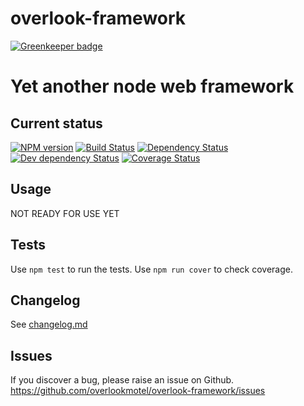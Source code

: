 # overlook-framework

[![Greenkeeper badge](https://badges.greenkeeper.io/overlookmotel/overlook-framework.svg)](https://greenkeeper.io/)

# Yet another node web framework

## Current status

[![NPM version](https://img.shields.io/npm/v/overlook-framework.svg)](https://www.npmjs.com/package/overlook-framework)
[![Build Status](https://img.shields.io/travis/overlookmotel/overlook-framework/master.svg)](http://travis-ci.org/overlookmotel/overlook-framework)
[![Dependency Status](https://img.shields.io/david/overlookmotel/overlook-framework.svg)](https://david-dm.org/overlookmotel/overlook-framework)
[![Dev dependency Status](https://img.shields.io/david/dev/overlookmotel/overlook-framework.svg)](https://david-dm.org/overlookmotel/overlook-framework)
[![Coverage Status](https://img.shields.io/coveralls/overlookmotel/overlook-framework/master.svg)](https://coveralls.io/r/overlookmotel/overlook-framework)

## Usage

NOT READY FOR USE YET

## Tests

Use `npm test` to run the tests. Use `npm run cover` to check coverage.

## Changelog

See [changelog.md](https://github.com/overlookmotel/overlook-framework/blob/master/changelog.md)

## Issues

If you discover a bug, please raise an issue on Github. https://github.com/overlookmotel/overlook-framework/issues
